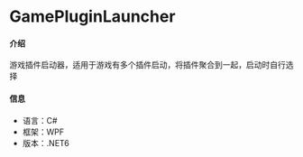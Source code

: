 # GamePluginLauncher

#### 介绍

游戏插件启动器，适用于游戏有多个插件启动，将插件聚合到一起，启动时自行选择

#### 信息

- 语言：C#
- 框架：WPF
- 版本：.NET6

